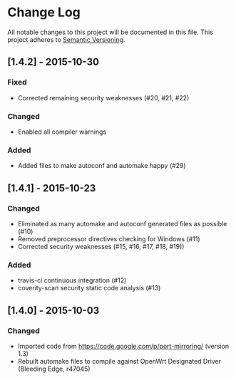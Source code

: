 # Change Log
All notable changes to this project will be documented in this file.
This project adheres to [Semantic Versioning](http://semver.org/).

## [1.4.2] - 2015-10-30
### Fixed
- Corrected remaining security weaknesses (#20, #21, #22)

### Changed
- Enabled all compiler warnings 

### Added
- Added files to make autoconf and automake happy (#29)

## [1.4.1] - 2015-10-23
### Changed
- Eliminated as many automake and autoconf generated files as possible (#10)
- Removed preprocessor directives checking for Windows (#11)
- Corrected security weaknesses (#15, #16, #17, #18, #19))

### Added
- travis-ci continuous integration (#12)
- coverity-scan security static code analysis (#13)

## [1.4.0] - 2015-10-03
### Changed
- Imported code from https://code.google.com/p/port-mirroring/ (version 1.3)
- Rebuilt automake files to compile against OpenWrt Designated Driver (Bleeding Edge, r47045)
